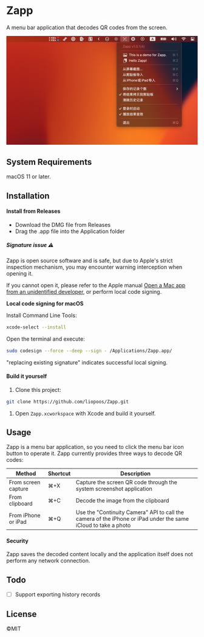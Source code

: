 # Zapp

A menu bar application that decodes QR codes from the screen.

![screenshot_cn](https://raw.githubusercontent.com/liopoos/Zapp/master/Screenshots/screenshot_cn.png)

## System Requirements

macOS 11 or later.

## Installation

#### Install from Releases

- Download the DMG file from Releases
- Drag the .app file into the Application folder

##### Signature issue ⚠️

Zapp is open source software and is safe, but due to Apple's strict inspection mechanism, you may encounter warning interception when opening it.

If you cannot open it, please refer to the Apple manual [Open a Mac app from an unidentified developer](https://support.apple.com/en-us/guide/mac-help/mh40616/mac), or perform local code signing.

**Local code signing for macOS**

Install Command Line Tools:

```bash
xcode-select --install
```

Open the terminal and execute:

```bash
sudo codesign --force --deep --sign - /Applications/Zapp.app/
```

"replacing existing signature" indicates successful local signing.

#### Build it yourself

1. Clone this project:

```bash
git clone https://github.com/liopoos/Zapp.git
```

1. Open `Zapp.xcworkspace` with Xcode and build it yourself.

## Usage

Zapp is a menu bar application, so you need to click the menu bar icon button to operate it. Zapp currently provides three ways to decode QR codes:

| Method              | Shortcut | Description                                                  |
| ------------------- | -------- | ------------------------------------------------------------ |
| From screen capture | ⌘+X      | Capture the screen QR code through the system screenshot application |
| From clipboard      | ⌘+C      | Decode the image from the clipboard                          |
| From iPhone or iPad | ⌘+Q      | Use the "Continuity Camera" API to call the camera of the iPhone or iPad under the same iCloud to take a photo |

#### Security

Zapp saves the decoded content locally and the application itself does not perform any network connection.

## Todo

- [ ]  Support exporting history records

## License

©MIT
